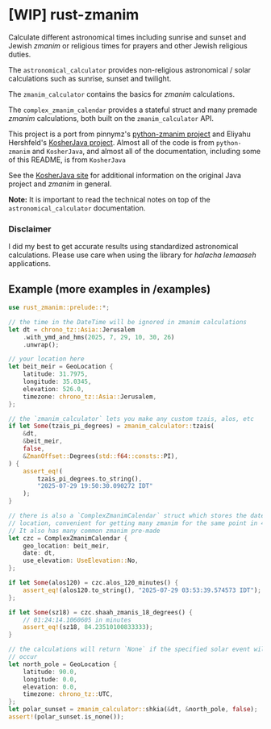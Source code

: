 # \[WIP\] rust-zmanim
Calculate different astronomical times including sunrise and sunset and Jewish *zmanim* or religious times for prayers and other Jewish religious duties.

The `astronomical_calculator` provides non-religious astronomical / solar calculations such as sunrise, sunset and twilight.

The `zmanim_calculator` contains the basics for *zmanim* calculations.

The `complex_zmanim_calendar` provides a stateful struct and many premade *zmanim* calculations, both built on the `zmanim_calculator` API.

This project is a port from pinnymz's [python-zmanim project](https://github.com/pinnymz/python-zmanim) and Eliyahu Hershfeld's [KosherJava project](https://github.com/KosherJava/zmanim). Almost all of the code is from `python-zmanim` and `KosherJava`, and almost all of the documentation, including some of this README, is from `KosherJava`

See the [KosherJava site](https://kosherjava.com) for additional information on the original Java project and *zmanim* in general.

**Note:** It is important to read the technical notes on top of the `astronomical_calculator` documentation.

### Disclaimer
I did my best to get accurate results using standardized astronomical calculations. Please use care when using the library for *halacha lemaaseh* applications.

## Example (more examples in /examples)
```rust
use rust_zmanim::prelude::*;

// the time in the DateTime will be ignored in zmanim calculations
let dt = chrono_tz::Asia::Jerusalem
    .with_ymd_and_hms(2025, 7, 29, 10, 30, 26)
    .unwrap();

// your location here
let beit_meir = GeoLocation {
    latitude: 31.7975,
    longitude: 35.0345,
    elevation: 526.0,
    timezone: chrono_tz::Asia::Jerusalem,
};

// the `zmanim_calculator` lets you make any custom tzais, alos, etc
if let Some(tzais_pi_degrees) = zmanim_calculator::tzais(
    &dt,
    &beit_meir,
    false,
    &ZmanOffset::Degrees(std::f64::consts::PI),
) {
    assert_eq!(
        tzais_pi_degrees.to_string(),
        "2025-07-29 19:50:30.090272 IDT"
    );
}

// there is also a `ComplexZmanimCalendar` struct which stores the date and
// location, convenient for getting many zmanim for the same point in 4D space.
// It also has many common zmanim pre-made
let czc = ComplexZmanimCalendar {
    geo_location: beit_meir,
    date: dt,
    use_elevation: UseElevation::No,
};

if let Some(alos120) = czc.alos_120_minutes() {
    assert_eq!(alos120.to_string(), "2025-07-29 03:53:39.574573 IDT");
};

if let Some(sz18) = czc.shaah_zmanis_18_degrees() {
    // 01:24:14.1060605 in minutes
    assert_eq!(sz18, 84.23510100833333);
}

// the calculations will return `None` if the specified solar event will not
// occur
let north_pole = GeoLocation {
    latitude: 90.0,
    longitude: 0.0,
    elevation: 0.0,
    timezone: chrono_tz::UTC,
};
let polar_sunset = zmanim_calculator::shkia(&dt, &north_pole, false);
assert!(polar_sunset.is_none());
```
